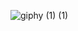 ![giphy (1) (1)](https://github.com/mahadiocsidio/mahadiocsidio/assets/101615038/c44c4196-9d0b-41a2-aed5-d3caa7094e5a)
